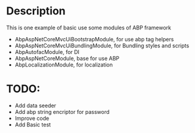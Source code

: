 # Description

This is one example of basic use some modules of ABP framework


- AbpAspNetCoreMvcUiBootstrapModule, for use abp tag helpers 
- AbpAspNetCoreMvcUiBundlingModule, for Bundling styles and scripts 
- AbpAutofacModule, for DI
- AbpAspNetCoreModule, base for use ABP 
- AbpLocalizationModule, for localization

# TODO: 
- Add data seeder
- Add abp string encriptor for password
- Improve code
- Add Basic test